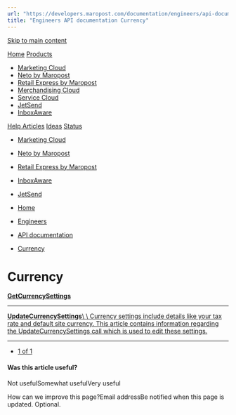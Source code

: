 ```yaml
---
url: "https://developers.maropost.com/documentation/engineers/api-documentation/currency"
title: "Engineers API documentation Currency"
---
```


[Skip to main content](https://developers.maropost.com/documentation/engineers/api-documentation/currency#main-content)

[Home](https://developers.maropost.com/) [Products](https://developers.maropost.com/documentation/engineers/api-documentation/currency)

- [Marketing Cloud](https://galaxy.maropost.com/categories/marketing-cloud)
- [Neto by Maropost](https://galaxy.maropost.com/categories/neto-by-maropost)
- [Retail Express by Maropost](https://galaxy.maropost.com/categories/retail-express)
- [Merchandising Cloud](https://galaxy.maropost.com/categories/merchandising-cloud)
- [Service Cloud](https://galaxy.maropost.com/categories/service-cloud)
- [JetSend](https://galaxy.maropost.com/categories/jetsend)
- [InboxAware](https://galaxy.maropost.com/categories/inboxaware)

[Help Articles](https://galaxy.maropost.com/kb/neto-by-maropost) [Ideas](https://galaxy.maropost.com/categories/neto-by-maropost-ideas) [Status](https://developers.maropost.com/documentation/engineers/api-documentation/currency)
- [Marketing Cloud](https://status.maropost.com/)
- [Neto by Maropost](https://status.netohq.com/)
- [Retail Express by Maropost](https://status-retailcloud.maropost.com/)
- [InboxAware](https://status.inboxaware.com/)
- [JetSend](https://status.jetsend.com/)

- [Home](https://developers.maropost.com/)
- [Engineers](https://developers.maropost.com/documentation/engineers)
- [API documentation](https://developers.maropost.com/documentation/engineers/api-documentation)
- [Currency](https://developers.maropost.com/documentation/engineers/api-documentation/currency)

# Currency

[**GetCurrencySettings**](https://developers.maropost.com/documentation/engineers/api-documentation/currency/getcurrencysettings/)

* * *

[**UpdateCurrencySettings**\\
\\
Currency settings include details like your tax rate and default site currency. This article contains information regarding the UpdateCurrencySettings call which is used to edit these settings.](https://developers.maropost.com/documentation/engineers/api-documentation/currency/updatecurrencysettings)

* * *

- [1 of 1](https://developers.maropost.com/documentation/engineers/api-documentation/currency?pgnum=1)

#### Was this article useful?

Not usefulSomewhat usefulVery useful

How can we improve this page?Email addressBe notified when this page is updated. Optional.